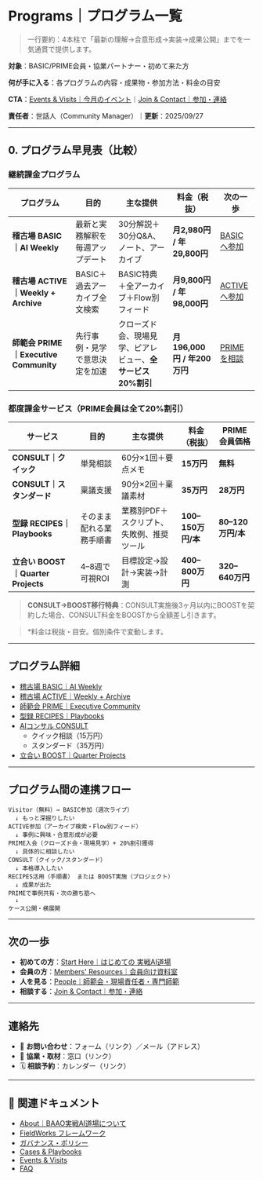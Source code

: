 # Programs｜プログラム一覧

> 一行要約：4本柱で「最新の理解→合意形成→実装→成果公開」までを一気通貫で提供します。

**対象**：BASIC/PRIME会員・協業パートナー・初めて来た方

**何が手に入る**：各プログラムの内容・成果物・参加方法・料金の目安

**CTA**：[Events & Visits｜今月のイベント](../events/README.md)｜[Join & Contact｜参加・連絡](#連絡先)

**責任者**：世話人（Community Manager）｜**更新**：2025/09/27

---

## 0. プログラム早見表（比較）

### 継続課金プログラム

| プログラム | 目的 | 主な提供 | 料金（税抜） | 次の一歩 |
|-----------|------|---------|------------|---------|
| **稽古場 BASIC｜AI Weekly** | 最新と実務解釈を毎週アップデート | 30分解説＋30分Q&A、ノート、アーカイブ | **月2,980円 / 年29,800円** | [BASICへ参加](BASIC.md) |
| **稽古場 ACTIVE｜Weekly + Archive** | BASIC＋過去アーカイブ全文検索 | BASIC特典＋全アーカイブ＋Flow別フィード | **月9,800円 / 年98,000円** | [ACTIVEへ参加](ACTIVE.md) |
| **師範会 PRIME｜Executive Community** | 先行事例・見学で意思決定を加速 | クローズド会、現場見学、ピアレビュー、**全サービス20%割引** | **月196,000円 / 年200万円** | [PRIMEを相談](PRIME.md) |

### 都度課金サービス（PRIME会員は全て20%割引）

| サービス | 目的 | 主な提供 | 料金（税抜） | PRIME会員価格 |
|---------|------|---------|------------|--------------|
| **CONSULT｜クイック** | 単発相談 | 60分×1回＋要点メモ | **15万円** | **無料** |
| **CONSULT｜スタンダード** | 稟議支援 | 90分×2回＋稟議素材 | **35万円** | **28万円** |
| **型録 RECIPES｜Playbooks** | そのまま配れる業務手順書 | 業務別PDF＋スクリプト、失敗例、推奨ツール | **100–150万円/本** | **80–120万円/本** |
| **立合い BOOST｜Quarter Projects** | 4–8週で可視ROI | 目標設定→設計→実装→計測 | **400–800万円** | **320–640万円** |

> **CONSULT→BOOST移行特典**：CONSULT実施後3ヶ月以内にBOOSTを契約した場合、CONSULT料金をBOOSTから全額差し引きます。

> *料金は税抜・目安。個別条件で変動します。

---

## プログラム詳細

- [稽古場 BASIC｜AI Weekly](BASIC.md)
- [稽古場 ACTIVE｜Weekly + Archive](ACTIVE.md)
- [師範会 PRIME｜Executive Community](PRIME.md)
- [型録 RECIPES｜Playbooks](RECIPES.md)
- [AIコンサル CONSULT](CONSULT.md)
  - クイック相談（15万円）
  - スタンダード（35万円）
- [立合い BOOST｜Quarter Projects](BOOST.md)

---

## プログラム間の連携フロー

```
Visitor（無料）→ BASIC参加（週次ライブ）
  ↓ もっと深掘りしたい
ACTIVE参加（アーカイブ検索・Flow別フィード）
  ↓ 事例に興味・合意形成が必要
PRIME入会（クローズド会・現場見学）+ 20%割引獲得
  ↓ 具体的に相談したい
CONSULT（クイック/スタンダード）
  ↓ 本格導入したい
RECIPES活用（手順書） または BOOST実施（プロジェクト）
  ↓ 成果が出た
PRIMEで事例共有・次の勝ち筋へ
  ↓
ケース公開・横展開
```

---

## 次の一歩

- **初めての方**：[Start Here｜はじめての 実戦AI道場](#)
- **会員の方**：[Members' Resources｜会員向け資料室](#)
- **人を見る**：[People｜師範会・現場責任者・専門師範](../people/README.md)
- **相談する**：[Join & Contact｜参加・連絡](#連絡先)

---

## 連絡先

- 📩 **お問い合わせ**：フォーム（リンク）／メール（アドレス）
- 🤝 **協業・取材**：窓口（リンク）
- 🗓️ **相談予約**：カレンダー（リンク）

---

## 🔗 関連ドキュメント

- [About｜BAAO実戦AI道場について](../ABOUT.md)
- [FieldWorks フレームワーク](../fieldworks/README.md)
- [ガバナンス・ポリシー](../governance/README.md)
- [Cases & Playbooks](../cases/README.md)
- [Events & Visits](../events/README.md)
- [FAQ](../FAQ.md)
